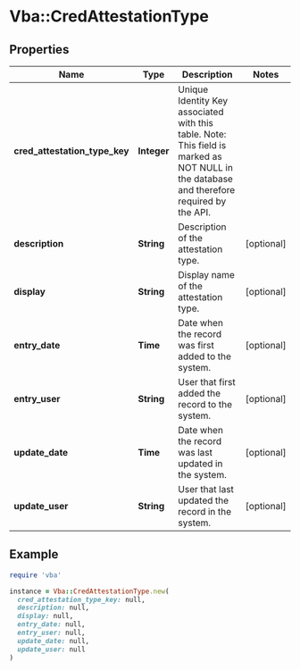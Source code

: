 # Vba::CredAttestationType

## Properties

| Name | Type | Description | Notes |
| ---- | ---- | ----------- | ----- |
| **cred_attestation_type_key** | **Integer** | Unique Identity Key associated with this table. Note: This field is marked as NOT NULL in the database and therefore required by the API. |  |
| **description** | **String** | Description of the attestation type. | [optional] |
| **display** | **String** | Display name of the attestation type. | [optional] |
| **entry_date** | **Time** | Date when the record was first added to the system. | [optional] |
| **entry_user** | **String** | User that first added the record to the system. | [optional] |
| **update_date** | **Time** | Date when the record was last updated in the system. | [optional] |
| **update_user** | **String** | User that last updated the record in the system. | [optional] |

## Example

```ruby
require 'vba'

instance = Vba::CredAttestationType.new(
  cred_attestation_type_key: null,
  description: null,
  display: null,
  entry_date: null,
  entry_user: null,
  update_date: null,
  update_user: null
)
```

